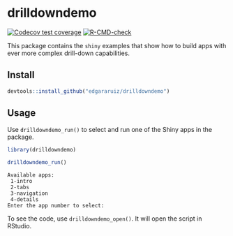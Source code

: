 
<!-- README.md is generated from README.Rmd. Please edit that file -->

# drilldowndemo

<!-- badges: start -->

[![Codecov test
coverage](https://codecov.io/gh/edgararuiz/drilldowndemo/branch/main/graph/badge.svg)](https://codecov.io/gh/edgararuiz/drilldowndemo?branch=main)
[![R-CMD-check](https://github.com/edgararuiz/drilldowndemo/workflows/R-CMD-check/badge.svg)](https://github.com/edgararuiz/drilldowndemo/actions)
<!-- badges: end -->

This package contains the `shiny` examples that show how to build apps
with ever more complex drill-down capabilities.

## Install

``` r
devtools::install_github("edgararuiz/drilldowndemo")
```

## Usage

Use `drilldowndemo_run()` to select and run one of the Shiny apps in the
package.

``` r
library(drilldowndemo)

drilldowndemo_run()
```

    Available apps:
     1-intro
     2-tabs
     3-navigation
     4-details
    Enter the app number to select: 

To see the code, use `drilldowndemo_open()`. It will open the script in
RStudio.
